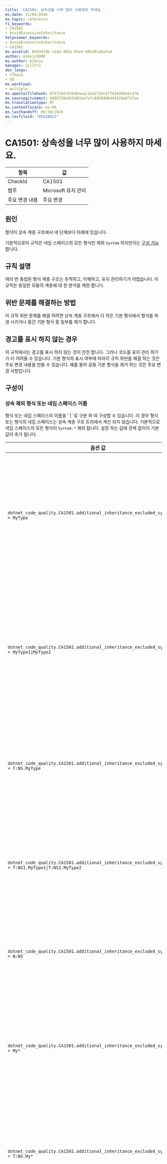 ```yaml
---
title: 'CA1501: 상속성을 너무 많이 사용하지 마세요.'
ms.date: 11/04/2016
ms.topic: reference
f1_keywords:
- CA1501
- AvoidExcessiveInheritance
helpviewer_keywords:
- AvoidExcessiveInheritance
- CA1501
ms.assetid: 9e934746-1a4d-492a-91e4-085201abafa4
author: mikejo5000
ms.author: mikejo
manager: jillfra
dev_langs:
- CSharp
- VB
ms.workload:
- multiple
ms.openlocfilehash: 074f292c63b4baeac16a2729c6ffe16306ebc476
ms.sourcegitcommit: b885f26e015d03eafe7c885040644a52bb071fae
ms.translationtype: MT
ms.contentlocale: ko-KR
ms.lasthandoff: 06/30/2020
ms.locfileid: "85528923"
---
```

# <a name="ca1501-avoid-excessive-inheritance"></a>CA1501: 상속성을 너무 많이 사용하지 마세요.

|항목|값|
|-|-|
|CheckId|CA1501|
|범주|Microsoft 유지 관리|
|주요 변경 내용|주요 변경|

## <a name="cause"></a>원인

형식이 상속 계층 구조에서 네 단계보다 아래에 있습니다.

기본적으로이 규칙은 네임 스페이스의 모든 형식만 제외 `System` 하지만이는 [구성 가능](#configurability)합니다.

## <a name="rule-description"></a>규칙 설명

여러 번 중첩된 형식 계층 구조는 추적하고, 이해하고, 유지 관리하기가 어렵습니다. 이 규칙은 동일한 모듈의 계층에 대 한 분석을 제한 합니다.

## <a name="how-to-fix-violations"></a>위반 문제를 해결하는 방법

이 규칙 위반 문제를 해결 하려면 상속 계층 구조에서 더 작은 기본 형식에서 형식을 파생 시키거나 중간 기본 형식 중 일부를 제거 합니다.

## <a name="when-to-suppress-warnings"></a>경고를 표시 하지 않는 경우

이 규칙에서는 경고를 표시 하지 않는 것이 안전 합니다. 그러나 코드를 유지 관리 하기가 더 어려울 수 있습니다. 기본 형식의 표시 여부에 따라이 규칙 위반을 해결 하는 것은 주요 변경 내용을 만들 수 있습니다. 예를 들어 공용 기본 형식을 제거 하는 것은 주요 변경 사항입니다.

## <a name="configurability"></a>구성이

### <a name="inheritance-excluded-type-or-namespace-names"></a>상속 제외 형식 또는 네임 스페이스 이름

형식 또는 네임 스페이스의 이름을 ' | '로 구분 하 여 구성할 수 있습니다 .이 경우 형식 또는 형식의 네임 스페이스는 상속 계층 구조 트리에서 계산 되지 않습니다. 기본적으로 네임 스페이스의 모든 형식이 `System.*` 제외 됩니다. 설정 하는 값에 관계 없이이 기본값이 추가 됩니다.

| 옵션 값 | 요약 |
| --- | --- |
|`dotnet_code_quality.CA1501.additional_inheritance_excluded_symbol_names = MyType` | ' MyType ' 이라는 모든 형식과 일치 하거나 네임 스페이스를 포함 하는 네임 스페이스에 ' MyType ' 및 ' System ' 네임 스페이스의 모든 형식이 포함 됩니다. |
|`dotnet_code_quality.CA1501.additional_inheritance_excluded_symbol_names = MyType1\|MyType2` | ' MyType1 ' 또는 ' MyType2 ' 형식으로 명명 된 모든 형식 또는 ' MyType1 ', ' MyType2 ' 및 ' System ' 네임 스페이스의 모든 형식이 포함 된 네임 스페이스를 찾습니다. |
|`dotnet_code_quality.CA1501.additional_inheritance_excluded_symbol_names = T:NS.MyType` | ' NS ' 네임 스페이스의 ' MyType ' 특정 형식 및 ' System ' 네임 스페이스의 모든 형식에 대응 합니다. |
|`dotnet_code_quality.CA1501.additional_inheritance_excluded_symbol_names = T:NS1.MyType1\|T:NS2.MyType2` | 특정 형식 ' MyType1 ' 및 ' MyType2 '를 해당 하는 정규화 된 이름과 ' System ' 네임 스페이스의 모든 형식과 일치 시킵니다. |
|`dotnet_code_quality.CA1501.additional_inheritance_excluded_symbol_names = N:NS` | ' NS ' 네임 스페이스의 모든 형식과 ' System ' 네임 스페이스의 모든 형식을 찾습니다. |
|`dotnet_code_quality.CA1501.additional_inheritance_excluded_symbol_names = My*` | 이름이 ' My '로 시작 하거나 네임 스페이스 파트가 ' My '로 시작 하 고 ' System ' 네임 스페이스의 모든 형식으로 시작 하는 모든 형식을 찾습니다. |
|`dotnet_code_quality.CA1501.additional_inheritance_excluded_symbol_names = T:NS.My*` | ' NS ' 네임 스페이스에서 이름이 ' My '로 시작 하는 모든 형식과 ' System ' 네임 스페이스의 모든 형식을 찾습니다. |
|`dotnet_code_quality.CA1501.additional_inheritance_excluded_symbol_names = N:My*` | 포함 하는 네임 스페이스가 ' My ' 및 ' System ' 네임 스페이스의 모든 형식으로 시작 하는 모든 형식을 찾습니다. |

## <a name="example"></a>예제

다음 예제에서는 규칙을 위반 하는 형식을 보여 줍니다.

[!code-csharp[FxCop.Maintainability.ExcessiveInheritance#1](../code-quality/codesnippet/CSharp/ca1501-avoid-excessive-inheritance_1.cs)]
[!code-vb[FxCop.Maintainability.ExcessiveInheritance#1](../code-quality/codesnippet/VisualBasic/ca1501-avoid-excessive-inheritance_1.vb)]
